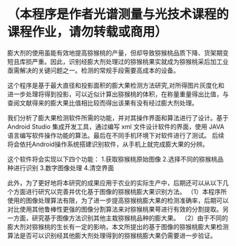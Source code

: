 # （本程序是作者光谱测量与光技术课程的课程作业，请勿转载或商用）
膨大剂的使用虽能有效地提高猕猴桃的产量，但却导致猕猴桃品质下降、货架期变短且库损严重。因此，识别经膨大剂处理过的猕猴桃果实就成为猕猴桃采后加工业亟需解决的关键问题之一。检测的常规手段需要高成本的设备。

这个程序是基于最大直径和投影面积的膨大果检测方法研究,对所得图片灰度化和进一步处理将得到投影，可以近似计算出猕猴桃的体积，在称量重量得出比值，与查阅文献得来的膨大果比值相比较而得出该果有没有经过膨大剂处理。

我们分析了膨大果检测软件所需的功能，并对其操作界面和算法进行了设计。基于 Android Studio 集成开发工具，通过编写 xml 文件设计软件的界面，使用 JAVA 语言编写软件操作功能的算法。最后在不同手机环境下对软件进行了测试。  后续将会依托Android操作系统搭建识别软件，从手机上就完成膨大果的分辨。

这个软件将会实现以下四个功能：
1.获取猕猴桃原始图像
2.选择不同的猕猴桃品种进行识别
3.数字图像处理
4.清空界面

此外，为了更好地将本研究的成果应用于农业的实际生产中，后期还可以从以下几个方面进行研宄以完善并优化基于图像的猕猴桃膨大果识别方法。
（1）本程序所使用的图像处理算法有限，为了进一步提高猕猴桃膨大果的检测准确率，后期可以对比使用其他鲁棒性更强的图像分割算法来对猕猴桃果萼进行有效的分割提取。另一方面，研究基于图像方法识别其他主栽猕猴桃品种的膨大果。
（2）由于不同的膨大剂对猕猴桃的生长有一定的影响，本文所提出的基于图像的猕猴桃膨大果检测算法是否可以识别经其他膨大剂处理得到的猕猴桃膨大果仍需要进一步验证。
